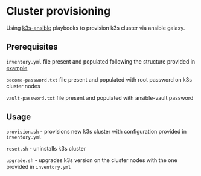 # Cluster provisioning

Using [k3s-ansible](https://github.com/k3s-io/k3s-ansible) playbooks to provision k3s cluster via ansible galaxy.

## Prerequisites

`inventory.yml` file present and populated following the structure provided in [example](https://github.com/k3s-io/k3s-ansible/blob/master/inventory-sample.yml)

`become-password.txt` file present and populated with root password on k3s cluster nodes

`vault-password.txt` file present and populated with ansible-vault password

## Usage

`provision.sh` - provisions new k3s cluster with configuration provided in `inventory.yml`

`reset.sh` - uninstalls k3s cluster

`upgrade.sh` - upgrades k3s version on the cluster nodes with the one provided in `inventory.yml`
